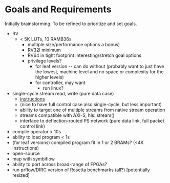 # Goals and Requirements

Initially brainstorming.  To be refined to prioritize and set goals.

* RV
  * < 5K LUTs, 10 RAMB36s
       * multiple size/performance options a bonus)
       * RV32I minimum
       * RV64 in tight footprint interesting/stretch goal options
       * privilege levels?
          * for leaf version -- can do without (probably want to just have
            the lowest, machine level and no space or complexity for the
            higher levels)
	      * for controller, may want
	         * run linux?
* single-cycle stream read, write (pure data case)
   * [instructions](instructions.md)			 
   *   (nice to have full control case also single-cycle, but less important)
   *  ability to target one of multiple streams from native stream operation
   *    streams compatible with AXI-S, hls::stream()
   *    interface to deflection-routed PS network  (pure data link, full packet control link)
*  compile operator < 10s
* ability to load program < 1s
*  (for leaf versions) compiled program fit in 1 or 2 BRAMs? (<4K instructions)
* open-source
*  map with symbiflow
* ability to port across broad-range of FPGAs?
* run prflow/DIRC version of Rosetta benchmarks (all?) [potentially resized]

